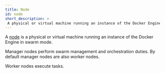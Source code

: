 ```yaml
---
title: Node
id: node
short_description: >
 A physical or virtual machine running an instance of the Docker Engine in Swarm mode.
---
```


A [node](/engine/swarm/how-swarm-mode-works/nodes/) is a physical or virtual
  machine running an instance of the Docker Engine in swarm mode.

Manager nodes perform swarm management and orchestration duties. By default manager nodes are also worker nodes.

Worker nodes execute tasks.
